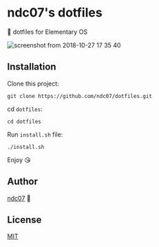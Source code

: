 # ndc07's dotfiles

📝 dotfiles for Elementary OS

![screenshot from 2018-10-27 17 35 40](https://user-images.githubusercontent.com/34389409/47603058-d274c500-da10-11e8-8161-2b264b253dd2.png)

## Installation

Clone this project:
```
git clone https://github.com/ndc07/dotfiles.git
```

cd `dotfiles`:
```
cd dotfiles
```

Run `install.sh` file:
```
./install.sh
```

Enjoy 😘

## Author

[ndc07](https://github.com/ndc07) 💎

## License

[MIT](https://github.com/ndc07/dotfiles/blob/master/LICENSE)
